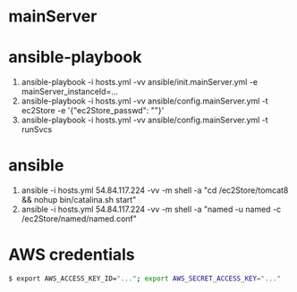 mainServer
===

# ansible-playbook
1. ansible-playbook -i hosts.yml -vv ansible/init.mainServer.yml -e mainServer_instanceId=...
2. ansible-playbook -i hosts.yml -vv ansible/config.mainServer.yml -t ec2Store -e '{"ec2Store_passwd": ""}'
3. ansible-playbook -i hosts.yml -vv ansible/config.mainServer.yml -t runSvcs

# ansible
1. ansible -i hosts.yml 54.84.117.224 -vv -m shell -a "cd /ec2Store/tomcat8 && nohup bin/catalina.sh start"
2. ansible -i hosts.yml 54.84.117.224 -vv -m shell -a "named -u named -c /ec2Store/named/named.conf"

# AWS credentials
```bash
$ export AWS_ACCESS_KEY_ID="..."; export AWS_SECRET_ACCESS_KEY="..."
```
